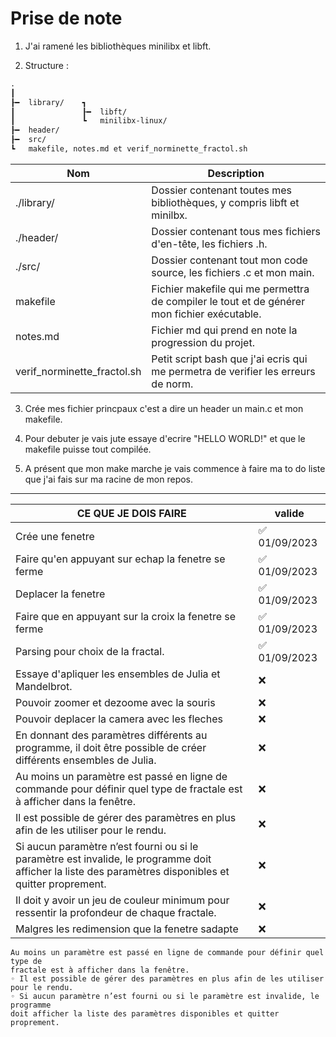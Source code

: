 # Prise de note

1. J'ai ramené les bibliothèques minilibx et libft.

2. Structure :
``` md
.
┃
┠━	library/	┓
┃				┠━	libft/
┃				┗	minilibx-linux/
┠━	header/
┠━	src/
┗	makefile, notes.md et verif_norminette_fractol.sh
```

| Nom | Description |
|-----|-------------|
| ./library/ | Dossier contenant toutes mes bibliothèques, y compris libft et minilbx. |
| ./header/ | Dossier contenant tous mes fichiers d'en-tête, les fichiers .h. |
| ./src/ | Dossier contenant tout mon code source, les fichiers .c et mon main. |
| makefile | Fichier makefile qui me permettra de compiler le tout et de générer mon fichier exécutable. |
| notes.md | Fichier md qui prend en note la progression du projet. |
| verif_norminette_fractol.sh | Petit script bash que j'ai ecris qui me permetra de verifier les erreurs de norm. |

3. Crée mes fichier princpaux c'est a dire un header un main.c et mon makefile.

4. Pour debuter je vais jute essaye d'ecrire "HELLO WORLD!" et que le makefile puisse tout compilée.

5. A présent que mon make marche je vais commence à faire ma to do liste que j'ai fais sur ma racine de mon repos.

---

|       CE QUE JE DOIS FAIRE        |  valide      |
| ----------------------------- | ------------ |
|      Crée une fenetre         | ✅ 01/09/2023 |
| Faire qu'en appuyant sur echap la fenetre se ferme | ✅ 01/09/2023 |
|      Deplacer la fenetre      | ✅ 01/09/2023 |
| Faire que en appuyant sur la croix la fenetre se ferme |✅ 01/09/2023 |
| Parsing pour choix de la fractal. |✅ 01/09/2023|
| Essaye d'apliquer les ensembles de Julia et Mandelbrot. |      ❌       |
| Pouvoir zoomer et dezoome avec la souris |      ❌       |
| Pouvoir deplacer la camera avec les fleches |      ❌       |
| En donnant des paramètres différents au programme, il doit être possible de créer différents ensembles de Julia. |      ❌       |
| Au moins un paramètre est passé en ligne de commande pour définir quel type de fractale est à afficher dans la fenêtre. |      ❌       |
| Il est possible de gérer des paramètres en plus afin de les utiliser pour le rendu. |      ❌       |
| Si aucun paramètre n’est fourni ou si le paramètre est invalide, le programme doit afficher la liste des paramètres disponibles et quitter proprement. |      ❌       |
| Il doit y avoir un jeu de couleur minimum pour ressentir la profondeur de chaque fractale. |      ❌       |
| Malgres les redimension que la fenetre sadapte |      ❌       |

```
Au moins un paramètre est passé en ligne de commande pour définir quel type de
fractale est à afficher dans la fenêtre.
◦ Il est possible de gérer des paramètres en plus afin de les utiliser pour le rendu.
◦ Si aucun paramètre n’est fourni ou si le paramètre est invalide, le programme
doit afficher la liste des paramètres disponibles et quitter proprement.
```